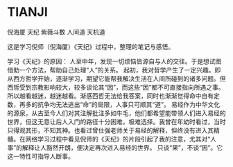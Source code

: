 # TIANJI
倪海厦 天纪 紫薇斗数 人间道 天机道

这是学习倪师（倪海厦）《天纪》过程中，整理的笔记与感悟。

学习《天纪》的原因：
人至中年，发现一切烦恼皆源自与人的交往。于是想试图借助一个方法，帮助自己处理“人”的关系。
起初，我对哲学产生了一定兴趣。即从西方哲学开始，逐渐学习，期望它能帮我解决生活在人间所碰到的诸多问题。但西哲受到宗教影响较大，较多谈论其“因”，而这些“因”都不可直接指向所遇之事。所以越看越迷，越迷越看。渐感西哲无法给我答案，同时也渐渐觉得命中自有定数，再多的抗争均无法逃出“命”的局限，人事只可顺其“道”。
易经作为中华文化的源泉，从古至今人们对其注解批注多如牛毛，他们都希望能带领人们进入易经的世界，但这无意让后人入门的路径十分困难，极难选择。我曾在年幼时看过，当时只得观其形，不知其神。也看过曾仕强老师关于易经的解释，但终没有进入其精髓。在网络学习过程中看见倪师的《天纪》的片段引起了我的注意，尤其对“人事”的解释让人豁然开朗，便决定再次进入易经的世界。
只谈“果”，不谈“因”。它这一特性可指导人断事。

